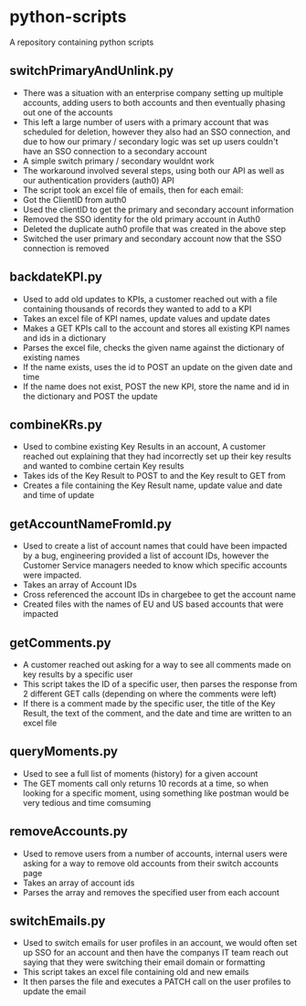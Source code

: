 # python-scripts
A repository containing python scripts 

switchPrimaryAndUnlink.py
-
- There was a situation with an enterprise company setting up multiple accounts, adding users to both accounts and then eventually phasing out one of the accounts
- This left a large number of users with a primary account that was scheduled for deletion, however they also had an SSO connection, and due to how our primary / secondary logic was set up users couldn't have an SSO connection to a secondary account
- A simple switch primary / secondary wouldnt work
- The workaround involved several steps, using both our API as well as our authentication providers (auth0) API
- The script took an excel file of emails, then for each email:
- Got the ClientID from auth0
- Used the clientID to get the primary and secondary account information
- Removed the SSO identity for the old primary account in Auth0
- Deleted the duplicate auth0 profile that was created in the above step
- Switched the user primary and secondary account now that the SSO connection is removed 

backdateKPI.py 
-
- Used to add old updates to KPIs, a customer reached out with a file containing thousands of records they wanted to add to a KPI
- Takes an excel file of KPI names, update values and update dates
- Makes a GET KPIs call to the account and stores all existing KPI names and ids in a dictionary
- Parses the excel file, checks the given name against the dictionary of existing names
-   If the name exists, uses the id to POST an update on the given date and time
-   If the name does not exist, POST the new KPI, store the name and id in the dictionary and POST the update

combineKRs.py
-
- Used to combine existing Key Results in an account, A customer reached out explaining that they had incorrectly set up their key results and wanted to combine certain Key results
- Takes ids of the Key Result to POST to and the Key result to GET from
- Creates a file containing the Key Result name, update value and date and time of update

getAccountNameFromId.py
-
- Used to create a list of account names that could have been impacted by a bug, engineering provided a list of account IDs, however the Customer Service managers needed to know which specific accounts were impacted.
- Takes an array of Account IDs
- Cross referenced the account IDs in chargebee to get the account name
- Created files with the names of EU and US based accounts that were impacted

getComments.py
-
- A customer reached out asking for a way to see all comments made on key results by a specific user
- This script takes the ID of a specific user, then parses the response from 2 different GET calls (depending on where the comments were left)
- If there is a comment made by the specific user, the title of the Key Result, the text of the comment, and the date and time are written to an excel file

queryMoments.py
- 
- Used to see a full list of moments (history) for a given account
- The GET moments call only returns 10 records at a time, so when looking for a specific moment, using something like postman would be very tedious and time comsuming

removeAccounts.py
-
- Used to remove users from a number of accounts, internal users were asking for a way to remove old accounts from their switch accounts page
- Takes an array of account ids
- Parses the array and removes the specified user from each account

switchEmails.py
-
- Used to switch emails for user profiles in an account, we would often set up SSO for an account and then have the companys IT team reach out saying that they were switching their email domain or formatting
- This script takes an excel file containing old and new emails
- It then parses the file and executes a PATCH call on the user profiles to update the email














